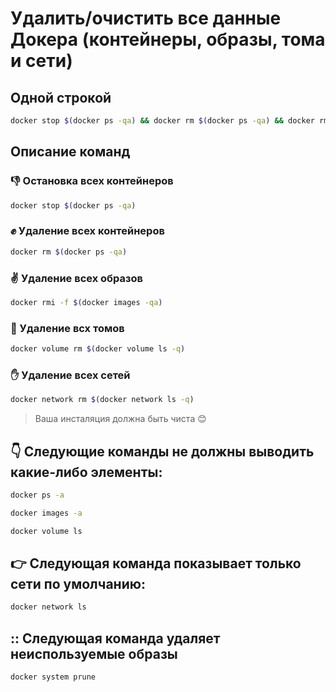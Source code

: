# Удалить/очистить все данные Докера (контейнеры, образы, тома и сети)

## Одной строкой

```bash
docker stop $(docker ps -qa) && docker rm $(docker ps -qa) && docker rmi -f $(docker images -qa) && docker volume rm $(docker volume ls -q) && docker network rm $(docker network ls -q)
```

## Описание команд

### :thumbsdown: Остановка всех контейнеров

```bash
docker stop $(docker ps -qa)
```

### :fist: Удаление всех контейнеров

```bash
docker rm $(docker ps -qa)
```

### :v: Удаление всех образов

```bash
docker rmi -f $(docker images -qa)
```

### :wave: Удаление всх томов

```bash
docker volume rm $(docker volume ls -q)
```

### :hand: Удаление всех сетей

```bash
docker network rm $(docker network ls -q)
```

> Ваша инсталяция должна быть чиста :blush:

## :point_down: Следующие команды не должны выводить какие-либо элементы:

```bash
docker ps -a
```

```bash
docker images -a 
```

```bash
docker volume ls
```

## :point_right: Следующая команда показывает только сети по умолчанию:

```bash
docker network ls
```

## :: Следующая команда удаляет неиспользуемые образы

```bash
docker system prune
```